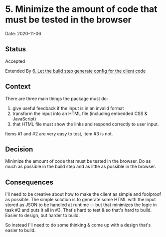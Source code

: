 # 5. Minimize the amount of code that must be tested in the browser

Date: 2020-11-06

## Status

Accepted

Extended By [6. Let the build step generate config for the client code](0006-let-the-build-step-generate-config-for-the-client-code.md)

## Context

There are three main things the package must do:

1. give useful feedback if the input is in an invalid format
2. transform the input into an HTML file (including embedded CSS & JavaScript)
3. that HTML file must show the links and respond correctly to user input.

Items #1 and #2 are very easy to test, item #3 is not. 

## Decision

Minimize the amount of code that must be tested in the browser. Do as much as
possible in the build step and as little as possible in the browser.

## Consequences

I'll need to be creative about how to make the client as simple and foolproof as
possible. The simple solution is to generate some HTML with the input stored as
JSON to be handled at runtime -- but that minimizes the logic in task #2 and
puts it all in #3. That's hard to test & so that's hard to build. Easier to
design, but harder to build.

So instead I'll need to do some thinking & come up with a design that's easier
to build.

